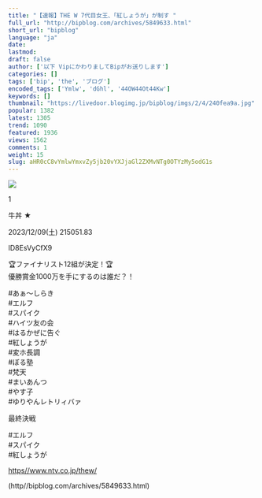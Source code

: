 ```yaml
---
title: "【速報】THE W 7代目女王、「紅しょうが」が制す "
full_url: "http://bipblog.com/archives/5849633.html"
short_url: "bipblog"
language: "ja"
date: 
lastmod: 
draft: false
author: ['以下 VipにかわりましてBipがお送りします']
categories: []
tags: ['bip', 'the', 'ブログ']
encoded_tags: ['Ymlw', 'dGhl', '44OW44Ot44Kw']
keywords: []
thumbnail: "https://livedoor.blogimg.jp/bipblog/imgs/2/4/240fea9a.jpg"
popular: 1382
latest: 1305
trend: 1090
featured: 1936
views: 1562
comments: 1
weight: 15
slug: aHR0cC8vYmlwYmxvZy5jb20vYXJjaGl2ZXMvNTg0OTYzMy5odG1s
---
```


![](https://livedoor.blogimg.jp/bipblog/imgs/2/4/240fea9a.jpg)

<div><p class='ent_header' id='res_1'><p class='ent_num'>1</p> <p class='ent_name'>牛丼 ★</p> <p class='ent_data'>2023/12/09(土) 215051.83</p> <p class='ent_id'>ID8EsVyCfX9</p></p><p class='ent_body_p ent_kyocho '> 🏆ファイナリスト12組が決定！🏆<br> 優勝賞金1000万を手にするのは誰だ？！</p> <p class='ent_body_p ent_kyocho'>#あぁ～しらき <br> #エルフ<br> #スパイク <br> #ハイツ友の会<br> #はるかぜに告ぐ <br> #紅しょうが<br> #変ホ長調 <br> #ぼる塾<br> #梵天 <br> #まいあんつ<br> #やす子 <br> #ゆりやんレトリィバァ</p> <p class='ent_body_p ent_kyocho'>最終決戦</p> <p class='ent_body_p ent_kyocho'>#エルフ<br> #スパイク<br> #紅しょうが</p> <p class='ent_body_p ent_kyocho'><a href='https//www.ntv.co.jp/thew/' target='_blank'>https//www.ntv.co.jp/thew/</a> </p></div>

(http//bipblog.com/archives/5849633.html)
